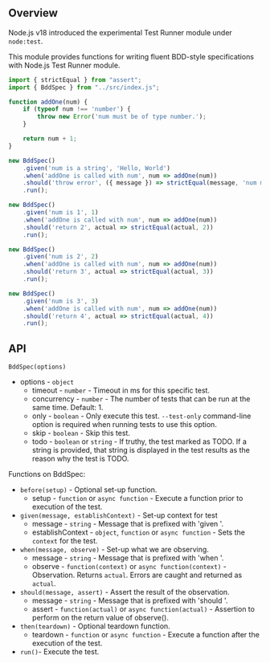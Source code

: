 ## Overview

Node.js v18 introduced the experimental Test Runner module under `node:test`.

This module provides functions for writing fluent BDD-style specifications with Node.js Test Runner module.

```js
import { strictEqual } from "assert";
import { BddSpec } from "../src/index.js";

function addOne(num) {
	if (typeof num !== 'number') {
		throw new Error('num must be of type number.');
	}

	return num + 1;
}

new BddSpec()
	.given('num is a string', 'Hello, World')
	.when('addOne is called with num', num => addOne(num))
	.should('throw error', ({ message }) => strictEqual(message, 'num must be of type number.'))
	.run();

new BddSpec()
	.given('num is 1', 1)
	.when('addOne is called with num', num => addOne(num))
	.should('return 2', actual => strictEqual(actual, 2))
	.run();

new BddSpec()
	.given('num is 2', 2)
	.when('addOne is called with num', num => addOne(num))
	.should('return 3', actual => strictEqual(actual, 3))
	.run();

new BddSpec()
	.given('num is 3', 3)
	.when('addOne is called with num', num => addOne(num))
	.should('return 4', actual => strictEqual(actual, 4))
	.run();
```

## API

`BddSpec(options)`

* options - `object`
    * timeout - `number` - Timeout in ms for this specific test.
    * concurrency - `number` - The number of tests that can be run at the same time. Default: 1.
    * only - `boolean` - Only execute this test. `--test-only` command-line option is required when running tests to use this option.
    * skip - `boolean` - Skip this test.
    * todo - `boolean`  or `string` - If truthy, the test marked as TODO. If a string is provided, that string is displayed in the test results as the reason why the test is TODO.

Functions on BddSpec:

* `before(setup)` - Optional set-up function.
    * setup - `function` or `async function` - Execute a function prior to execution of the test.
* `given(message, establishContext)` - Set-up context for test
    * message - `string` - Message that is prefixed with 'given '.
    * establishContext - `object`, `function` or `async function` - Sets the `context` for the test.
* `when(message, observe)` - Set-up what we are observing.
    * message - `string` - Message that is prefixed with 'when '.
    * observe - `function(context)` or `async function(context)` - Observation. Returns `actual`. Errors are caught and returned as `actual`.
* `should(message, assert)` - Assert the result of the observation.
    * message - `string` - Message that is prefixed with 'should '.
    * assert - `function(actual)` or `async function(actual)` - Assertion to perform on the return value of observe().
* `then(teardown)` - Optional teardown function.
    * teardown - `function` or `async function` -  Execute a function after the execution of the test.
* `run()`- Execute the test.


